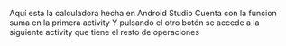 Aquí esta la calculadora hecha en Android Studio
Cuenta con la funcion suma en la primera activity
Y pulsando el otro botón se accede a la siguiente 
activity que tiene el resto de operaciones
